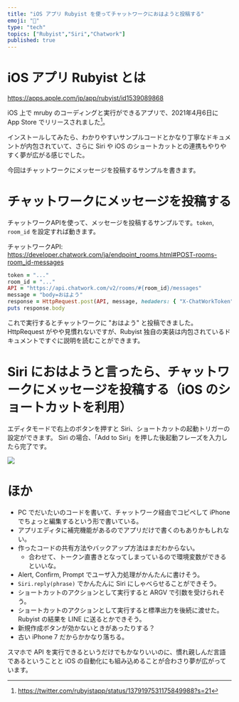 ```yaml
---
title: "iOS アプリ Rubyist を使ってチャットワークにおはようと投稿する"
emoji: "💎"
type: "tech"
topics: ["Rubyist","Siri","Chatwork"]
published: true
---
```


# iOS アプリ Rubyist とは

https://apps.apple.com/jp/app/rubyist/id1539089868

iOS 上で mruby のコーディングと実行ができるアプリで、2021年4月6日に App Store でリリースされました[^1]。

[^1]: https://twitter.com/rubyistapp/status/1379197531175849988?s=21

インストールしてみたら、わかりやすいサンプルコードとかなり丁寧なドキュメントが内包されていて、さらに Siri や iOS のショートカットとの連携もやりやすく夢が広がる感じでした。

今回はチャットワークにメッセージを投稿するサンプルを書きます。


# チャットワークにメッセージを投稿する

チャットワークAPIを使って、メッセージを投稿するサンプルです。`token`, `room_id` を設定すれば動きます。

チャットワークAPI: https://developer.chatwork.com/ja/endpoint_rooms.html#POST-rooms-room_id-messages

```ruby
token = "..."
room_id = "..."
API = "https://api.chatwork.com/v2/rooms/#{room_id}/messages"
message = "body=おはよう"
response = HttpRequest.post(API, message, hedaders: { "X-ChatWorkToken":  token })
puts response.body
```

これで実行するとチャットワークに "おはよう" と投稿できました。
HttpRequest がやや見慣れないですが、Rubyist 独自の実装は内包されているドキュメントですぐに説明を読むことができます。

# Siri におはようと言ったら、チャットワークにメッセージを投稿する（iOS のショートカットを利用）

エディタモードで右上のボタンを押すと Siri、ショートカットの起動トリガーの設定ができます。
Siri の場合、「Add to Siri」を押した後起動フレーズを入力したら完了です。

![](https://storage.googleapis.com/zenn-user-upload/ikvut22d7q1xe1l0uvucimzzis1l)

# ほか

- PC でだいたいのコードを書いて、チャットワーク経由でコピペして iPhone でちょっと編集するという形で書いている。
- アプリエディタに補完機能があるのでアプリだけで書くのもありかもしれない。
- 作ったコードの共有方法やバックアップ方法はまだわからない。
  - 合わせて、トークン直書きとなってしまっているので環境変数ができるといいな。
- Alert, Confirm, Prompt でユーザ入力処理がかんたんに書けそう。
- `Siri.reply(phrase)` でかんたんに Siri にしゃべらせることができそう。
- ショートカットのアクションとして実行すると ARGV で引数を受けられそう。
- ショートカットのアクションとして実行すると標準出力を後続に渡せた。Rubyist の結果を LINE に送るとかできそう。
- 新規作成ボタンが効かないときがあったりする？
- 古い iPhone 7 だからかかなり落ちる。

スマホで API を実行できるというだけでもかなりいいのに、慣れ親しんだ言語であるということと iOS の自動化にも組み込めることが合わさり夢が広がっています。
